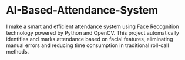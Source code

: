 # AI-Based-Attendance-System
I make a smart and efficient attendance system using Face Recognition technology powered by Python and OpenCV. This project automatically identifies and marks attendance based on facial features, eliminating manual errors and reducing time consumption in traditional roll-call methods.
